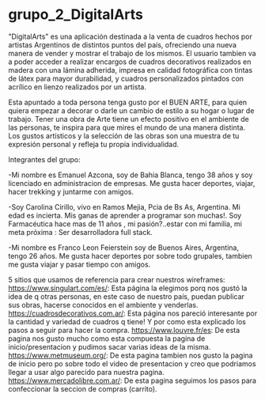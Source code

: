 # grupo_2_DigitalArts

"DigitalArts" es una aplicación destinada a la venta de cuadros hechos por artistas Argentinos de distintos puntos del país, ofreciendo una nueva manera de vender y mostrar el trabajo de los mismos.
 El usuario tambien va a poder acceder a realizar encargos de cuadros decorativos realizados en madera con una lámina adherida, impresa en calidad fotográfica con tintas de látex para mayor durabilidad, y cuadros personalizados pintados con acrílico en lienzo realizados por un artista.

Esta apuntado a toda persona tenga gusto por el BUEN ARTE, para quien quiera empezar a decorar o  darle un cambio de estilo a su hogar o lugar de trabajo. Tener una obra de Arte tiene un efecto positivo en el ambiente de las personas, te inspira para que mires el mundo de una manera distinta. Los gustos artísticos y la selección de las obras son una muestra de tu expresión personal y refleja tu propia individualidad.

Integrantes del grupo:

-Mi nombre es Emanuel Azcona, soy de Bahia Blanca, tengo 38 años y soy licenciado en administracion de empresas. Me gusta hacer deportes, viajar, hacer trekking y juntarme con amigos.

-Soy Carolina Cirillo, vivo en Ramos Mejia, Pcia de Bs As, Argentina. Mi edad es incierta. Mis ganas de aprender a programar son muchas!. Soy Farmacéutica hace mas de 11 años , mi pasión?..estar con mi familia, mi meta próxima : Ser desarrolladora full stack.

-Mi nombre es Franco Leon Feierstein soy de Buenos Aires, Argentina, tengo 26 años. Me gusta hacer deportes por sobre todo grupales, tambien me gusta viajar y pasar tiempo con amigos. 

5 sitios que usamos de referencia para crear nuestros wireframes:
https://www.singulart.com/es/:
Esta página la elegimos porq nos gustó la idea de q otras personas, en este caso de nuestro país, puedan publicar sus obras, hacerse conocidos en el ambiente y venderlas.
https://cuadrosdecorativos.com.ar/:
Esta página nos pareció interesante por la cantidad y variedad de cuadros q tiene!
Y por como esta explicado los pasos a seguir para hacer la compra.
https://www.louvre.fr/es:
De esta pagina nos gusto mucho como esta compuesta la pagina de inicio/presentacion y pudimos sacar varias ideas de la misma.
https://www.metmuseum.org/:
De esta pagina tambien nos gusto la pagina de inicio pero po sobre todo el video de presentacion y creo que podriamos llegar a usar algo parecido para nuestra pagina.
https://www.mercadolibre.com.ar/:
De esta pagina seguimos los pasos para confeccionar la seccion de compras (carrito).


